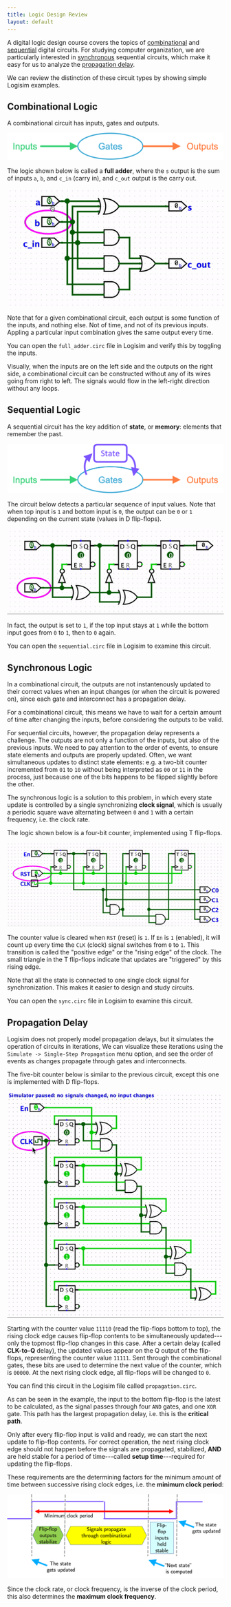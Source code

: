 ```yaml
---
title: Logic Design Review
layout: default
---
```


A digital logic design course covers the topics of
[combinational](#combinational-logic) and
[sequential](#sequential-logic) digital circuits.
For studying computer organization,
we are particularly interested in
[synchronous](#synchronous-logic) sequential circuits,
which make it easy for us to analyze the
[propagation delay](#propagation-delay).

We can review the distinction of these circuit types
by showing simple Logisim examples.

## Combinational Logic

A combinational circuit has inputs, gates and outputs.

![Combinational circuit](../images/combinational.png)

The logic shown below is called a **full adder**,
where the `s` output is the sum of inputs `a`, `b`, and `c_in` (carry in), and `c_out` output is the carry out.

![Full adder](../images/full_adder.gif)

Note that for a given combinational circuit,
each output is some function of the inputs, and nothing else.
Not of time, and not of its previous inputs.
Appling a particular input combination gives the same output every time.

You can open the `full_adder.circ` file in Logisim and verify this by toggling the inputs.

Visually, when the inputs are on the left side and the outputs on the right side,
a combinational circuit can be constructed without any of its wires going from right to left.
The signals would flow in the left-right direction without any loops.

## Sequential Logic

A sequential circuit has the key addition of **state**, or **memory**:
elements that remember the past.

![Sequential circuit](../images/sequential.png)

The circuit below detects a particular sequence of input values.
Note that when top input is `1` and bottom input is `0`,
the output can be `0` or `1` depending on the current state (values in D flip-flops).

![Sequential circuit example](../images/sequential.gif)

In fact, the output is set to `1`,
if the top input stays at `1`
while the bottom input goes from `0` to `1`,
then to `0` again.

You can open the `sequential.circ` file in Logisim to examine this circuit.

## Synchronous Logic

In a combinational circuit, the outputs are not instantenously updated
to their correct values when an input changes (or when the circuit is powered on),
since each gate and interconnect has a propagation delay.

For a combinational circuit,
this means we have to wait for a certain amount of
time after changing the inputs, before considering the outputs to be valid.

For sequential circuits, however,
the propagation delay represents a challenge.
The outputs are not only a function of the inputs,
but also of the previous inputs.
We need to pay attention to the order of events,
to ensure state elements and outputs are properly updated.
Often, we want simultaneous updates to distinct state elements:
e.g. a two-bit counter incremented from `01` to `10` without being
interpreted as `00` or `11` in the process,
just because one of the bits happens to be flipped slightly before the other.

The synchronous logic is a solution to this problem,
in which every state update is controlled by
a single synchronizing **clock signal**,
which is usually a periodic square wave
alternating between `0` and `1` with a certain frequency,
i.e. the clock rate.

The logic shown below is a four-bit counter,
implemented using T flip-flops.

![Synchronous circuit example](../images/sync.gif)

The counter value is cleared when `RST` (reset) is `1`.
If `En` is `1` (enabled), it will count up every time
the `CLK` (clock) signal switches from `0` to `1`.
This transition is called the "positive edge"
or the "rising edge" of the clock.
The small triangle in the T flip-flops indicate
that updates are "triggered" by this rising edge.

Note that all the state is connected to one single
clock signal for synchronization.
This makes it easier to design and study circuits.

You can open the `sync.circ` file in Logisim to examine this circuit.

## Propagation Delay

Logisim does not properly model propagation delays,
but it simulates the operation of circuits in iterations,
We can visualize these iterations
using the `Simulate -> Single-Step Propagation` menu option,
and see the order of events
as changes propagate through gates and interconnects.

The five-bit counter below is similar to the previous circuit,
except this one is implemented with D flip-flops.

![Propagation delay example](../images/propagation.gif)

Starting with the counter value `11110`
(read the flip-flops bottom to top),
the rising clock edge causes
flip-flop contents to be simultaneously
updated---only the topmost flip-flop changes in this case.
After a certain delay (called **CLK-to-Q** delay),
the updated values appear on the Q output of the flip-flops,
representing the counter value `11111`.
Sent through the combinational gates,
these bits are used to determine the next value of the counter,
which is `00000`.
At the next rising clock edge,
all flip-flops will be changed to `0`.

You can find this circuit in the Logisim file called `propagation.circ`.

As can be seen in the example,
the input to the bottom flip-flop is the latest
to be calculated,
as the signal passes through four `AND` gates,
and one `XOR` gate.
This path has the largest propagation delay,
i.e. this is the **critical path**.

Only after every flip-flop input is valid and ready,
we can start the next update to flip-flop contents.
For correct operation,
the next rising clock edge should not happen before
the signals are propagated, stabilized,
**AND** are held stable for a period of
time---called **setup time**---required
for updating the flip-flops.

These requirements are the determining factors
for the minimum amount of time between successive
rising clock edges, i.e. the **minimum clock period**:

![Minimum clock period](../images/period.png)

Since the clock rate, or clock frequency,
is the inverse of the clock period,
this also determines the **maximum clock frequency**.

